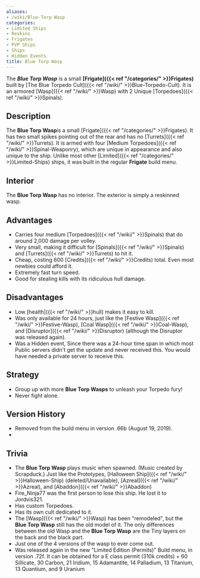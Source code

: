 ```yaml
---
aliases:
- /wiki/Blue-Torp-Wasp
categories:
- Limited Ships
- Reskins
- Frigates
- PVP Ships
- Ships
- Hidden Events
title: Blue Torp Wasp
---
```


The **_Blue Torp Wasp_** is a small **[Frigate]({{< ref "/categories/" >}}Frigates)** built by [The Blue Torpedo Cult]({{< ref "/wiki/" >}}Blue-Torpedo-Cult). It is an armored [Wasp]({{< ref "/wiki/" >}}Wasp) with 2 Unique [Torpedoes]({{< ref "/wiki/" >}}Spinals).

## Description

The **Blue Torp Wasp**is a small [Frigate]({{< ref "/categories/" >}}Frigates). It has two small spikes pointing out of the rear and has no [Turrets]({{< ref "/wiki/" >}}Turrets). It is armed with four [Medium Torpedoes]({{< ref "/wiki/" >}}Spinal-Weaponry), which are unique in appearance and also unique to the ship. Unlike most other [Limited]({{< ref "/categories/" >}}Limited-Ships) ships, it was built in the regular **Frigate** build menu.

## Interior

The **Blue Torp Wasp** has no interior. The exterior is simply a reskinned wasp.

## Advantages

- Carries four medium [Torpedoes]({{< ref "/wiki/" >}}Spinals) that do around 2,000 damage per volley.
- Very small, making it difficult for [Spinals]({{< ref "/wiki/" >}}Spinals) and [Turrets]({{< ref "/wiki/" >}}Turrets) to hit it.
- Cheap, costing 600 [Credits]({{< ref "/wiki/" >}}Credits) total. Even most newbies could afford it.
- Extremely fast turn speed.
- Good for stealing kills with its ridiculous hull damage.

## Disadvantages

- Low [health]({{< ref "/wiki/" >}}hull) makes it easy to kill.
- Was only available for 24 hours, just like the [Festive Wasp]({{< ref "/wiki/" >}}Festive-Wasp), [Coal Wasp]({{< ref "/wiki/" >}}Coal-Wasp), and [Disruptor]({{< ref "/wiki/" >}}Disruptor) (although the Disruptor was released again).
- Was a Hidden event, Since there was a 24-hour time span in which most Public servers didn't get the update and never received this. You would have needed a private server to receive this.

## Strategy

- Group up with more **Blue Torp Wasps** to unleash your Torpedo fury!
- Never fight alone.

## Version History 

- Removed from the build menu in version .66b (August 19, 2019).
-

## Trivia

- The **Blue Torp Wasp** plays music when spawned. (Music created by Scrapduck.) Just like the Prototypes, [Halloween Ship]({{< ref "/wiki/" >}}Halloween-Ship) (deleted/Unavailable), [Azreal]({{< ref "/wiki/" >}}Azreal), and [Abaddon]({{< ref "/wiki/" >}}Abaddon)
- Fire_Ninja77 was the first person to lose this ship. He lost it to Jordvis321.
- Has custom Torpedoes.
- Has its own cult dedicated to it.
- The [Wasp]({{< ref "/wiki/" >}}Wasp) has been "remodeled", but the **Blue Torp Wasp** still has the old model of it. The only differences between the old Wasp and the **Blue Torp Wasp** are the Tiny layers on the back and the black part.
- Just one of the 4 versions of the wasp to ever come out.
- Was released again in the new "Limited Edition (Permits)" Build menu, in version .72f. It can be obtained for a E class permit (310k credits) + 60 Sillicate, 30 Carbon, 21 Iridium, 15 Adamantite, 14 Palladium, 13 Titanium, 13 Quantium, and 9 Uranium